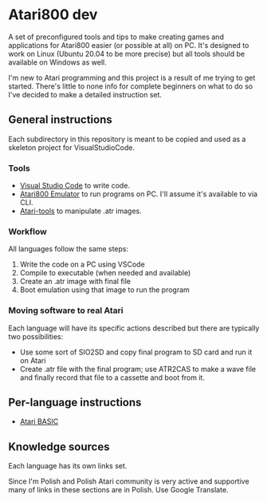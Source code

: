 # Atari800 dev

A set of preconfigured tools and tips to make creating games and applications for Atari800 easier (or possible at all) on PC.
It's designed to work on Linux (Ubuntu 20.04 to be more precise) but all tools should be available on Windows as well.

I'm new to Atari programming and this project is a result of me trying to get started. There's little to none info for complete beginners on what to do so I've decided to make a detailed instruction set.

## General instructions

Each subdirectory in this repository is meant to be copied and used as a skeleton project for VisualStudioCode.

### Tools

* [Visual Studio Code](https://code.visualstudio.com/) to write code.
* [Atari800 Emulator](https://atari800.github.io/) to run programs on PC. I'll assume it's available to via CLI.
* [Atari-tools](https://github.com/jhallen/atari-tools) to manipulate .atr images.

### Workflow

All languages follow the same steps:

1. Write the code on a PC using VSCode
1. Compile to executable (when needed and available)
1. Create an .atr image with final file
1. Boot emulation using that image to run the program

### Moving software to real Atari

Each language will have its specific actions described but there are typically two possibilities:

* Use some sort of SIO2SD and copy final program to SD card and run it on Atari
* Create .atr file with the final program; use ATR2CAS to make a wave file and finally record that file to a cassette and boot from it.

## Per-language instructions

* [Atari BASIC](AtariBASIC/README.md)

## Knowledge sources

Each language has its own links set.

Since I'm Polish and Polish Atari community is very active and supportive many of links in these sections are in Polish. Use Google Translate.
